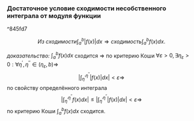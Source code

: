 ### Достаточное условие сходимости несобственного интеграла от модуля функции

^845fd7

$$Из\ сходимости \int_a^b |f(x)|dx \Rightarrow сходимость \int_a^b f(x)dx.$$

*доказательство:*
$\int_a^b f(x)dx$ сходится $\Rightarrow$ по критерию Коши $\forall \varepsilon \gt 0, \exists \eta_\varepsilon \gt 0: \forall \eta^\prime, \eta^{\prime\prime} \in (\eta_\varepsilon, b)\Rightarrow$   $$\left|\int_{\eta^\prime}^{\eta^{\prime\prime}}|f(x)|dx\right|\lt\varepsilon \Rightarrow$$ по свойству определённого интеграла $$\left| \int_{\eta^\prime}^{\eta^{\prime\prime}}f(x)dx \right|\leqslant \left| \int_{\eta^\prime}^{\eta^{\prime\prime}}|f(x)|dx \right|\lt \varepsilon \Rightarrow$$по критерию Коши $\int_a^b f(x)dx$ сходится.